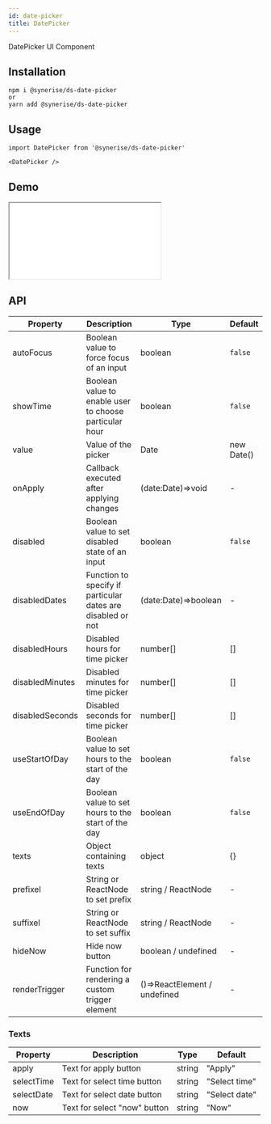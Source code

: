 ```yaml
---
id: date-picker
title: DatePicker
---
```


DatePicker UI Component

## Installation

```
npm i @synerise/ds-date-picker
or
yarn add @synerise/ds-date-picker
```

## Usage

```
import DatePicker from '@synerise/ds-date-picker'

<DatePicker />

```

## Demo

<iframe src="/storybook-static/iframe.html?id=components-date-picker--default"></iframe>

## API

| Property        | Description                                                 | Type                          | Default    |
| --------------- | ----------------------------------------------------------- | ----------------------------- | ---------- |
| autoFocus       | Boolean value to force focus of an input                    | boolean                       | `false`    |
| showTime        | Boolean value to enable user to choose particular hour      | boolean                       | `false`    |
| value           | Value of the picker                                         | Date                          | new Date() |
| onApply         | Callback executed after applying changes                    | (date:Date)=>void             | -          |
| disabled        | Boolean value to set disabled state of an input             | boolean                       | `false`    |
| disabledDates   | Function to specify if particular dates are disabled or not | (date:Date)=>boolean          | -          |
| disabledHours   | Disabled hours for time picker                              | number[]                      | []         |
| disabledMinutes | Disabled minutes for time picker                            | number[]                      | []         |
| disabledSeconds | Disabled seconds for time picker                            | number[]                      | []         |
| useStartOfDay   | Boolean value to set hours to the start of the day          | boolean                       | `false`    |
| useEndOfDay     | Boolean value to set hours to the start of the day          | boolean                       | `false`    |
| texts           | Object containing texts                                     | object                        | {}         |
| prefixel        | String or ReactNode to set prefix                           | string / ReactNode            | -          |
| suffixel        | String or ReactNode to set suffix                           | string / ReactNode            | -          |
| hideNow         | Hide now button                                             | boolean / undefined           | -          |
| renderTrigger   | Function for rendering a custom trigger element             | ()=>ReactElement / undefined  | -          |

### Texts

| Property   | Description                  | Type   | Default       |
| ---------- | ---------------------------- | ------ | ------------- |
| apply      | Text for apply button        | string | "Apply"       |
| selectTime | Text for select time button  | string | "Select time" |
| selectDate | Text for select date button  | string | "Select date" |
| now        | Text for select "now" button | string | "Now"         |
